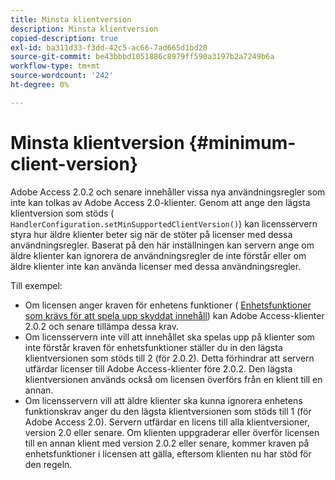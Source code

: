 ```yaml
---
title: Minsta klientversion
description: Minsta klientversion
copied-description: true
exl-id: ba311d33-f3dd-42c5-ac66-7ad665d1bd20
source-git-commit: be43bbbd1051886c8979ff590a3197b2a7249b6a
workflow-type: tm+mt
source-wordcount: '242'
ht-degree: 0%

---
```


# Minsta klientversion {#minimum-client-version}

Adobe Access 2.0.2 och senare innehåller vissa nya användningsregler som inte kan tolkas av Adobe Access 2.0-klienter. Genom att ange den lägsta klientversion som stöds ( `HandlerConfiguration.setMinSupportedClientVersion()`) kan licensservern styra hur äldre klienter beter sig när de stöter på licenser med dessa användningsregler. Baserat på den här inställningen kan servern ange om äldre klienter kan ignorera de användningsregler de inte förstår eller om äldre klienter inte kan använda licenser med dessa användningsregler.

Till exempel:

* Om licensen anger kraven för enhetens funktioner ( [Enhetsfunktioner som krävs för att spela upp skyddat innehåll](../../../aaxs-protecting-content/content-introduction/content-usage-rules/content-runtime-application-restrictions/content-device-capabilities.md)) kan Adobe Access-klienter 2.0.2 och senare tillämpa dessa krav.
* Om licensservern inte vill att innehållet ska spelas upp på klienter som inte förstår kraven för enhetsfunktioner ställer du in den lägsta klientversionen som stöds till 2 (för 2.0.2). Detta förhindrar att servern utfärdar licenser till Adobe Access-klienter före 2.0.2. Den lägsta klientversionen används också om licensen överförs från en klient till en annan.
* Om licensservern vill att äldre klienter ska kunna ignorera enhetens funktionskrav anger du den lägsta klientversionen som stöds till 1 (för Adobe Access 2.0). Servern utfärdar en licens till alla klientversioner, version 2.0 eller senare. Om klienten uppgraderar eller överför licensen till en annan klient med version 2.0.2 eller senare, kommer kraven på enhetsfunktioner i licensen att gälla, eftersom klienten nu har stöd för den regeln.
